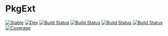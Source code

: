 # PkgExt

[![Stable](https://img.shields.io/badge/docs-stable-blue.svg)](https://pacotimekeeper.github.io/PkgExt.jl/stable/)
[![Dev](https://img.shields.io/badge/docs-dev-blue.svg)](https://pacotimekeeper.github.io/PkgExt.jl/dev/)
[![Build Status](https://github.com/pacotimekeeper/PkgExt.jl/actions/workflows/CI.yml/badge.svg?branch=main)](https://github.com/pacotimekeeper/PkgExt.jl/actions/workflows/CI.yml?query=branch%3Amain)
[![Build Status](https://travis-ci.com/pacotimekeeper/PkgExt.jl.svg?branch=main)](https://travis-ci.com/pacotimekeeper/PkgExt.jl)
[![Build Status](https://ci.appveyor.com/api/projects/status/github/pacotimekeeper/PkgExt.jl?svg=true)](https://ci.appveyor.com/project/pacotimekeeper/PkgExt-jl)
[![Build Status](https://api.cirrus-ci.com/github/pacotimekeeper/PkgExt.jl.svg)](https://cirrus-ci.com/github/pacotimekeeper/PkgExt.jl)
[![Coverage](https://codecov.io/gh/pacotimekeeper/PkgExt.jl/branch/main/graph/badge.svg)](https://codecov.io/gh/pacotimekeeper/PkgExt.jl)
